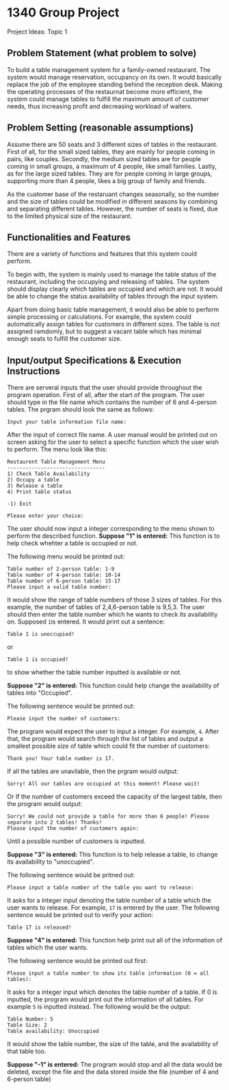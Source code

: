 # 1340 Group Project
Project Ideas: Topic 1

## Problem Statement (what problem to solve)
To build a table management system for a family-owned restaurant. The system would manage reservation, occupancy on its own. It would basically replace the job of the employee standing behind the reception desk. Making the operating processes of the restaurnat become more efficient, the system could manage tables to fulfill the maximum amount of customer needs, thus increasing profit and decreasing workload of waiters.

## Problem Setting (reasonable assumptions)
Assume there are 50 seats and 3 different sizes of tables in the restaurant. First of all, for the small sized tables, they are mainly for people coming in pairs, like couples. Secondly, the medium sized tables are for people coming in small groups, a maximum of 4 people, like small families. Lastly, as for the large sized tables. They are for people coming in large groups, supporting more than 4 people, likes a big group of family and friends.

As the customer base of the restaruant changes seasonally, so the number and the size of tables could be modified in different seasons by combining and separating different tables. However, the number of seats is fixed, due to the limited physical size of the restaurant. 

## Functionalities and Features
There are a variety of functions and features that this system could perform.

To begin with, the system is mainly used to manage the table status of the restaurant, including the occupying and releasing of tables. The system should display clearly which tables are occupied and which are not. It would be able to change the status availability of tables through the input system.

Apart from doing basic table management, it would also be able to perform simple processing or calculations. For example, the system could automatically assign tables for customers in different sizes. The table is not assigned ramdomly, but to suggest a vacant table which has minimal enough seats to fulfill the customer size.

## Input/output Specifications & Execution Instructions
There are serveral inputs that the user should provide throughout the program operation.
First of all, after the start of the program. The user should type in the file name which contains the number of 6 and 4-person tables. The prgram should look the same as follows:
```
Input your table information file name: 
```
After the input of correct file name. A user manual would be printed out on screen asking for the user to select a specific function which the user wish to perform. The menu look like this:
```
Restaurent Table Management Menu
--------------------------------
1) Check Table Availability
2) Occupy a table
3) Release a table
4) Print table status

-1) Exit

Please enter your choice: 
```
The user should now input a integer corresponding to the menu shown to perform the described function.
**Suppose "1" is entered:**
This function is to help check whehter a table is occupied or not.

The following menu would be printed out:
```
Table number of 2-person table: 1-9
Table number of 4-person table: 10-14
Table number of 6-person table: 15-17
Please input a valid table number: 
```
It would show the range of table numbers of those 3 sizes of tables. For this example, the number of tables of 2,4,6-person table is 9,5,3. 
The user should then enter the table number which he wants to check its availability on. Supposed ```1```is entered. It would print out a sentence:
```
Table 1 is unoccupied!
```
or
```
Table 1 is occupied!
```
to show whether the table number inputted is available or not.

**Suppose "2" is entered:**
This function could help change the availability of tables into "Occupied".

The following sentence would be printed out:
```
Please input the number of customers:
```
The program would expect the user to input a integer. For example, ```4```.
After that, the program would search through the list of tables and output a smallest possible size of table which could fit the number of customers:
```
Thank you! Your table number is 17.
```
If all the tables are unavilable, then the prgram would output:
```
Sorry! All our tables are occupied at this moment! Please wait!
```
Or If the number of customers exceed the capacity of the largest table, then the program would output:
```
Sorry! We could not provide a table for more than 6 people! Please separate into 2 tables! Thanks!
Please input the number of customers again: 
```
Until a possible number of customers is inputted.

**Suppose "3" is entered:**
This function is to help release a table, to change its availability to "unoccupied".

The following sentence would be pritned out:
```
Please input a table number of the table you want to release: 
```
It asks for a integer input denoting the table number of a table which the user wants to release. For example, ```17``` is entered by the user. The following sentence would be printed out to verify your action:
```
Table 17 is released!
```

**Suppose "4" is entered:**
This function help print out all of the information of tables which the user wants. 

The following sentence would be printed out first:
```
Please input a table number to show its table information (0 = all tables): 
```
It asks for a integer input which denotes the table number of a table. If 0 is inputted, the program would print out the information of all tables. For example ```5``` is inputted instead. The following would be the output:
```
Table Number: 5
Table Size: 2
Table availability: Unoccupied
```
It would show the table number, the size of the table, and the availability of that table too.

**Suppose "-1" is entered:**
The program would stop and all the data would be deleted, except the file and the data stored inside the file (number of 4 and 6-person table)
